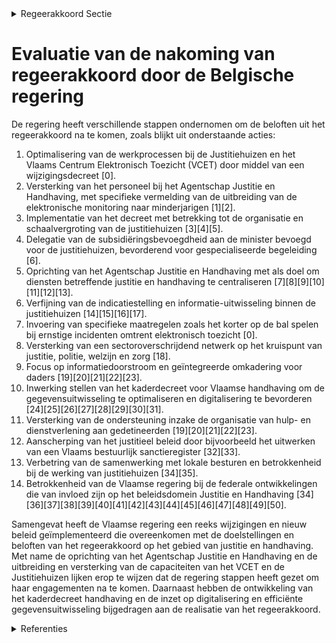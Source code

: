 

<details>
        <summary>Regeerakkoord Sectie </summary>
        <p>3.2.3 Wat betreft (justitiehuizen) en het Vlaams Centrum Elektronisch toezicht: De Vlaamse minister bevoegd voor Justitie en Handhaving ontwikkelt voor de justitiehuizen een evidence based beleid op basis van rapportering en monitoring van onder meer parameters zoals effectiviteit van de inter-ventie, de actie of de werkstraf en recidivever-mindering. Hiertoe wordt samengewerkt met de federale overheid die zorgt voor de ter beschikkingstelling van de relevante cijfers. We werken tevens zoveel mogelijk via data deling en het ‘only once’ principe waarbij we streven naar één authentieke bron. De Vlaamse minister bevoegd voor Justitie en Handhaving voert het decreet Justitie huizen uit en zorgt voor de afgesproken schaalver-groting van de justitiehuizen op basis van de gerechtelijke arrondissementen. In het arrondissement Halle- Vilvoorde komt de volwaardige dienstverlening van een justitie-huis. Met lokale antennes van justitiehuizen zorgen we voor een lokale verankering. We betrekken lokale besturen bij de werking van de justitiehuizen. Lokale besturen oefenen immers cruciale bevoegdheden uit die re-integratie van de justitiabele bevor-deren, zoals politioneel toezicht, activering, maatschappelijke integratie en woonbeleid. In overleg met de bevoegde vakministers, de federale overheid en de magistratuur onder-zoeken we hoe justitie-assistenten op een gestructureerde manier op de zittingen van rechtbanken voor een snelle indicatiestelling, doorverwijzing en opvolging kunnen zorgen. De Vlaamse minister bevoegd voor Justitie en Handhaving bouwt samen met de vakminis-ters, en waar relevant, lokale besturen, sectoroverschrijdende netwerken uit op het kruispunt van justitie, politie, welzijn en zorg die de ketenaanpak en de geïntegreerde omkadering voor daders voorziet. Eén van de aanbevelingen van de Parlemen-taire Onderzoekscommissie aanslagen had betrekking op de verbetering van de informa-tiedoorstroming inzake de naleving van voorwaarden opgelegd aan personen die in het kader van een strafonderzoek of straf-uitvoering in vrijheid worden gesteld. Het gaat hierbij inzonderheid om parket, onderzoeks-rechter, gevangenis, politie, en de justitiehuizen. We werken het bestaand IT-kader verder uit zodat de correcte gegevensuitwisseling met de verschillende partners geoptimaliseerd wordt. Daarbij moet er aandacht gaan naar informa-tiedoorstroming naar de lokale besturen. In dit kader wordt ook bijzondere aandacht verleend aan het elektronisch toezicht. Het VCET neemt zonder verwijl contact op met politie, parket en/of andere betrokken actoren als blijkt dat een verdachte of een veroor-deelde de voorwaarde van het elektronisch toezicht niet naleeft en bijv. de opgelegde perimeter schendt. Ook de nauwe coördinatie met de strafuitvoeringsrechtbanken en met de justitie-assistenten is een aandachtspunt. Met de federale minister van justitie wordt bekeken of mensen onder elektronisch toezicht ook de nodige begeleiding en behan-deling kunnen volgen zodat het niet enkel een controlerende maar ook een maatregel is die inzet op re-integratie en recidive beperking. We zorgen dat er steeds voldoende enkel-banden zijn om aan de vraag te voldoen. De in 2015 gelanceerde gezamenlijke overheids-opdracht tussen de gemeenschappen met het oog op de aankoop van een nieuw systeem van elektronisch toezicht heeft nog geen resultaat opgeleverd. We zetten dringende stappen opdat deze overheidsopdracht zo snel mogelijk resulteert in de ingebruikname van nieuw en modern materieel. De Vlaamse minister bevoegd voor Justitie en Handhaving herneemt het gesprek met de federale overheid om de federale middelen voor alternatieve gerechtelijke maatregelen (globaal plan) over te hevelen naar het Vlaams Fonds voor Alternatieve Gerechtelijke Maatregelen. Met deze middelen worden het aanbod van alternatieve gerechtelijke maat-regelen gefinancierd in partnerschap met lokale overheden en de bevoegde vakministers. </p>
        </details> 

# Evaluatie van de nakoming van regeerakkoord door de Belgische regering

De regering heeft verschillende stappen ondernomen om de beloften uit het regeerakkoord na te komen, zoals blijkt uit onderstaande acties:

1. Optimalisering van de werkprocessen bij de Justitiehuizen en het Vlaams Centrum Elektronisch Toezicht (VCET) door middel van een wijzigingsdecreet \[0\].
2. Versterking van het personeel bij het Agentschap Justitie en Handhaving, met specifieke vermelding van de uitbreiding van de elektronische monitoring naar minderjarigen \[1\]\[2\].
3. Implementatie van het decreet met betrekking tot de organisatie en schaalvergroting van de justitiehuizen \[3\]\[4\]\[5\].
4. Delegatie van de subsidiëringsbevoegdheid aan de minister bevoegd voor de justitiehuizen, bevorderend voor gespecialiseerde begeleiding \[6\].
5. Oprichting van het Agentschap Justitie en Handhaving met als doel om diensten betreffende justitie en handhaving te centraliseren \[7\]\[8\]\[9\]\[10\]\[11\]\[12\]\[13\].
6. Verfijning van de indicatiestelling en informatie-uitwisseling binnen de justitiehuizen \[14\]\[15\]\[16\]\[17\].
7. Invoering van specifieke maatregelen zoals het korter op de bal spelen bij ernstige incidenten omtrent elektronisch toezicht \[0\].
8. Versterking van een sectoroverschrijdend netwerk op het kruispunt van justitie, politie, welzijn en zorg \[18\].
9. Focus op informatiedoorstroom en geïntegreerde omkadering voor daders \[19\]\[20\]\[21\]\[22\]\[23\].
10. Inwerking stellen van het kaderdecreet voor Vlaamse handhaving om de gegevensuitwisseling te optimaliseren en digitalisering te bevorderen \[24\]\[25\]\[26\]\[27\]\[28\]\[29\]\[30\]\[31\].
11. Versterking van de ondersteuning inzake de organisatie van hulp- en dienstverlening aan gedetineerden \[19\]\[20\]\[21\]\[22\]\[23\].
12. Aanscherping van het justitieel beleid door bijvoorbeeld het uitwerken van een Vlaams bestuurlijk sanctieregister \[32\]\[33\].
13. Verbetring van de samenwerking met lokale besturen en betrokkenheid bij de werking van justitiehuizen \[34\]\[35\].
14. Betrokkenheid van de Vlaamse regering bij de federale ontwikkelingen die van invloed zijn op het beleidsdomein Justitie en Handhaving \[34\]\[36\]\[37\]\[38\]\[39\]\[40\]\[41\]\[42\]\[43\]\[44\]\[45\]\[46\]\[47\]\[48\]\[49\]\[50\].

Samengevat heeft de Vlaamse regering een reeks wijzigingen en nieuw beleid geïmplementeerd die overeenkomen met de doelstellingen en beloften van het regeerakkoord op het gebied van justitie en handhaving. Met name de oprichting van het Agentschap Justitie en Handhaving en de uitbreiding en versterking van de capaciteiten van het VCET en de Justitiehuizen lijken erop te wijzen dat de regering stappen heeft gezet om haar engagementen na te komen. Daarnaast hebben de ontwikkeling van het kaderdecreet handhaving en de inzet op digitalisering en efficiënte gegevensuitwisseling bijgedragen aan de realisatie van het regeerakkoord.

<details>
        <summary> Referenties</summary>
        **[\[0\]](https://beslissingenvlaamseregering.vlaanderen.be/?search=Optimalisering%20werkprocessen%20Vlaams%20Centrum%20Elektronisch%20Toezicht%20en%20justitiehuizen%3A%20wijzigingsdecreet&dateOption=select&startDate=2023-12-22T09%3A00%3A00Z&endDate=2023-12-22T09%3A00%3A00Z)** : **(2023-12-22)** Optimalisering werkprocessen Vlaams Centrum Elektronisch Toezicht en justitiehuizen: wijzigingsdecreet 

**[\[1\]](https://beslissingenvlaamseregering.vlaanderen.be/?search=Personeelsplan%20Agentschap%20Justitie%20en%20Handhaving&dateOption=select&startDate=2023-12-22T09%3A00%3A00Z&endDate=2023-12-22T09%3A00%3A00Z)** : **(2023-12-22)** Personeelsplan Agentschap Justitie en Handhaving 

**[\[2\]](https://beslissingenvlaamseregering.vlaanderen.be/?search=Personeelsplan%20Agentschap%20Justitie%20en%20Handhaving&dateOption=select&startDate=2023-02-17T09%3A00%3A00Z&endDate=2023-02-17T09%3A00%3A00Z)** : **(2023-02-17)** Personeelsplan Agentschap Justitie en Handhaving 

**[\[3\]](https://beslissingenvlaamseregering.vlaanderen.be/?search=Uitvoering%20bepalingen%20decreet%20justitiehuizen%20en%20de%20juridische%20eerstelijnsbijstand&dateOption=select&startDate=2021-12-03T09%3A00%3A00Z&endDate=2021-12-03T09%3A00%3A00Z)** : **(2021-12-03)** Uitvoering bepalingen decreet justitiehuizen en de juridische eerstelijnsbijstand 

**[\[4\]](https://beslissingenvlaamseregering.vlaanderen.be/?search=Uitvoering%20bepalingen%20decreet%20justitiehuizen%20en%20juridische%20eerstelijnsbijstand&dateOption=select&startDate=2022-01-21T09%3A00%3A00Z&endDate=2022-01-21T09%3A00%3A00Z)** : **(2022-01-21)** Uitvoering bepalingen decreet justitiehuizen en juridische eerstelijnsbijstand 

**[\[5\]](https://beslissingenvlaamseregering.vlaanderen.be/?search=Uitvoering%20bepalingen%20decreet%20justitiehuizen%20en%20juridische%20eerstelijnsbijstand&dateOption=select&startDate=2022-03-18T09%3A00%3A00Z&endDate=2022-03-18T09%3A00%3A00Z)** : **(2022-03-18)** Uitvoering bepalingen decreet justitiehuizen en juridische eerstelijnsbijstand 

**[\[6\]](https://beslissingenvlaamseregering.vlaanderen.be/?search=Delegatie%20minister%20voor%20justitiehuizen&dateOption=select&startDate=2021-07-16T06%3A00%3A00Z&endDate=2021-07-16T06%3A00%3A00Z)** : **(2021-07-16)** Delegatie minister voor justitiehuizen 

**[\[7\]](https://beslissingenvlaamseregering.vlaanderen.be/?search=Oprichting%20Agentschap%20Justitie%20en%20Handhaving&dateOption=select&startDate=2021-07-16T06%3A00%3A00Z&endDate=2021-07-16T06%3A00%3A00Z)** : **(2021-07-16)** Oprichting Agentschap Justitie en Handhaving 

**[\[8\]](https://beslissingenvlaamseregering.vlaanderen.be/?search=Oprichting%20Agentschap%20Justitie%20en%20Handhaving&dateOption=select&startDate=2021-09-03T10%3A00%3A00Z&endDate=2021-09-03T10%3A00%3A00Z)** : **(2021-09-03)** Oprichting Agentschap Justitie en Handhaving 

**[\[9\]](https://beslissingenvlaamseregering.vlaanderen.be/?search=Oprichting%20Agentschap%20Justitie%20en%20Handhaving%3A%20wijzigingsbesluiten&dateOption=select&startDate=2021-11-19T09%3A00%3A00Z&endDate=2021-11-19T09%3A00%3A00Z)** : **(2021-11-19)** Oprichting Agentschap Justitie en Handhaving: wijzigingsbesluiten 

**[\[10\]](https://beslissingenvlaamseregering.vlaanderen.be/?search=Oprichting%20Agentschap%20Justitie%20en%20Handhaving%3A%20wijzigingsbesluiten&dateOption=select&startDate=2022-01-14T09%3A00%3A00Z&endDate=2022-01-14T09%3A00%3A00Z)** : **(2022-01-14)** Oprichting Agentschap Justitie en Handhaving: wijzigingsbesluiten 

**[\[11\]](https://beslissingenvlaamseregering.vlaanderen.be/?search=Personeelsplan%20Agentschap%20Justitie%20en%20Handhaving%3A%20inbedding%20functie%20ondersteuning%20hulp-%20en%20dienstverlening%20aan%20gedetineerden&dateOption=select&startDate=2023-07-14T08%3A00%3A00Z&endDate=2023-07-14T08%3A00%3A00Z)** : **(2023-07-14)** Personeelsplan Agentschap Justitie en Handhaving: inbedding functie ondersteuning hulp- en dienstverlening aan gedetineerden 

**[\[12\]](https://beslissingenvlaamseregering.vlaanderen.be/?search=Personeelsplan%20voor%20het%20Agentschap%20Justitie%20en%20Handhaving&dateOption=select&startDate=2022-01-28T09%3A00%3A00Z&endDate=2022-01-28T09%3A00%3A00Z)** : **(2022-01-28)** Personeelsplan voor het Agentschap Justitie en Handhaving 

**[\[13\]](https://beslissingenvlaamseregering.vlaanderen.be/?search=Oprichting%20Agentschap%20Justitie%20en%20Handhaving%3A%20wijzigingsbesluiten&dateOption=select&startDate=2022-03-11T09%3A00%3A00Z&endDate=2022-03-11T09%3A00%3A00Z)** : **(2022-03-11)** Oprichting Agentschap Justitie en Handhaving: wijzigingsbesluiten 

**[\[14\]](https://beslissingenvlaamseregering.vlaanderen.be/?search=Wijzigingsdecreet%20justitiehuizen%20en%20juridische%20eerstelijnsbijstand%3A%20indicatiestelling%20en%20interne%20informatiedeling&dateOption=select&startDate=2023-03-17T09%3A00%3A00Z&endDate=2023-03-17T09%3A00%3A00Z)** : **(2023-03-17)** Wijzigingsdecreet justitiehuizen en juridische eerstelijnsbijstand: indicatiestelling en interne informatiedeling 

**[\[15\]](https://beslissingenvlaamseregering.vlaanderen.be/?search=Wijzigingsdecreet%20justitiehuizen%20en%20juridische%20eerstelijnsbijstand%3A%20indicatiestelling%20en%20interne%20informatiedeling&dateOption=select&startDate=2022-07-15T08%3A00%3A00Z&endDate=2022-07-15T08%3A00%3A00Z)** : **(2022-07-15)** Wijzigingsdecreet justitiehuizen en juridische eerstelijnsbijstand: indicatiestelling en interne informatiedeling 

**[\[16\]](https://beslissingenvlaamseregering.vlaanderen.be/?search=Wijzigingsdecreet%20justitiehuizen%20en%20juridische%20eerstelijnsbijstand%3A%20indicatiestelling%20en%20interne%20informatiedeling&dateOption=select&startDate=2022-12-23T09%3A00%3A00Z&endDate=2022-12-23T09%3A00%3A00Z)** : **(2022-12-23)** Wijzigingsdecreet justitiehuizen en juridische eerstelijnsbijstand: indicatiestelling en interne informatiedeling 

**[\[17\]](https://beslissingenvlaamseregering.vlaanderen.be/?search=Wijzigingsdecreet%20justitiehuizen%20en%20juridische%20eerstelijnsbijstand%3A%20indicatiestelling%20en%20interne%20informatiedeling&dateOption=select&startDate=2022-09-30T09%3A30%3A00Z&endDate=2022-09-30T09%3A30%3A00Z)** : **(2022-09-30)** Wijzigingsdecreet justitiehuizen en juridische eerstelijnsbijstand: indicatiestelling en interne informatiedeling 

**[\[18\]](https://beslissingenvlaamseregering.vlaanderen.be/?search=Oprichting%20Agentschap%20Justitie%20en%20Handhaving%3A%20wijzigingsdecreet&dateOption=select&startDate=2022-01-14T09%3A00%3A00Z&endDate=2022-01-14T09%3A00%3A00Z)** : **(2022-01-14)** Oprichting Agentschap Justitie en Handhaving: wijzigingsdecreet 

**[\[19\]](https://beslissingenvlaamseregering.vlaanderen.be/?search=Ondersteuning%20in%20het%20kader%20van%20de%20organisatie%20van%20de%20hulp-%20en%20dienstverlening%20aan%20gedetineerden%3A%20ingebed%20in%20Agentschap%20Justitie%20en%20Handhaving&dateOption=select&startDate=2023-07-14T08%3A00%3A00Z&endDate=2023-07-14T08%3A00%3A00Z)** : **(2023-07-14)** Ondersteuning in het kader van de organisatie van de hulp- en dienstverlening aan gedetineerden: ingebed in Agentschap Justitie en Handhaving 

**[\[20\]](https://beslissingenvlaamseregering.vlaanderen.be/?search=Ondersteuning%20organisatie%20hulp-%20en%20dienstverlening%20aan%20gedetineerden%3A%20ingebed%20in%20Agentschap%20Justitie%20en%20Handhaving&dateOption=select&startDate=2023-09-08T08%3A00%3A00Z&endDate=2023-09-08T08%3A00%3A00Z)** : **(2023-09-08)** Ondersteuning organisatie hulp- en dienstverlening aan gedetineerden: ingebed in Agentschap Justitie en Handhaving 

**[\[21\]](https://beslissingenvlaamseregering.vlaanderen.be/?search=Gegevensverwerking%20en%20informatie-uitwisseling%20gedetineerden%3A%20wijzigingsdecreet&dateOption=select&startDate=2020-10-30T09%3A00%3A00Z&endDate=2020-10-30T09%3A00%3A00Z)** : **(2020-10-30)** Gegevensverwerking en informatie-uitwisseling gedetineerden: wijzigingsdecreet 

**[\[22\]](https://beslissingenvlaamseregering.vlaanderen.be/?search=Gegevensdeling%20hulp-%20en%20dienstverlening%20aan%20gedetineerden&dateOption=select&startDate=2023-05-12T08%3A00%3A00Z&endDate=2023-05-12T08%3A00%3A00Z)** : **(2023-05-12)** Gegevensdeling hulp- en dienstverlening aan gedetineerden 

**[\[23\]](https://beslissingenvlaamseregering.vlaanderen.be/?search=Wijzigingsdecreet%20organisatie%20hulp-%20en%20dienstverlening%20gedetineerden%20wat%20gegevensverwerking%20en%20informatie-uitwisseling%20betreft&dateOption=select&startDate=2021-02-26T09%3A00%3A00Z&endDate=2021-02-26T09%3A00%3A00Z)** : **(2021-02-26)** Wijzigingsdecreet organisatie hulp- en dienstverlening gedetineerden wat gegevensverwerking en informatie-uitwisseling betreft 

**[\[24\]](https://beslissingenvlaamseregering.vlaanderen.be/?search=Kaderdecreet%20handhaving%20Vlaamse%20regelgeving&dateOption=select&startDate=2023-05-26T08%3A00%3A00Z&endDate=2023-05-26T08%3A00%3A00Z)** : **(2023-05-26)** Kaderdecreet handhaving Vlaamse regelgeving 

**[\[25\]](https://beslissingenvlaamseregering.vlaanderen.be/?search=Kaderdecreet%20handhaving%20Vlaamse%20regelgeving&dateOption=select&startDate=2023-07-14T08%3A00%3A00Z&endDate=2023-07-14T08%3A00%3A00Z)** : **(2023-07-14)** Kaderdecreet handhaving Vlaamse regelgeving 

**[\[26\]](https://beslissingenvlaamseregering.vlaanderen.be/?search=Aansluitingen%20Handhavingsplatform&dateOption=select&startDate=2023-07-14T08%3A00%3A00Z&endDate=2023-07-14T08%3A00%3A00Z)** : **(2023-07-14)** Aansluitingen Handhavingsplatform 

**[\[27\]](https://beslissingenvlaamseregering.vlaanderen.be/?search=Aansluitingen%20Handhavingsplatform%3A%20gefaseerde%20uitrol&dateOption=select&startDate=2023-10-06T08%3A00%3A00Z&endDate=2023-10-06T08%3A00%3A00Z)** : **(2023-10-06)** Aansluitingen Handhavingsplatform: gefaseerde uitrol 

**[\[28\]](https://beslissingenvlaamseregering.vlaanderen.be/?search=Kaderdecreet%20handhaving%20Vlaamse%20regelgeving&dateOption=select&startDate=2022-11-25T11%3A00%3A00Z&endDate=2022-11-25T11%3A00%3A00Z)** : **(2022-11-25)** Kaderdecreet handhaving Vlaamse regelgeving 

**[\[29\]](https://beslissingenvlaamseregering.vlaanderen.be/?search=Kaderdecreet%20handhaving%20Vlaamse%20regelgeving&dateOption=select&startDate=2022-07-15T08%3A00%3A00Z&endDate=2022-07-15T08%3A00%3A00Z)** : **(2022-07-15)** Kaderdecreet handhaving Vlaamse regelgeving 

**[\[30\]](https://beslissingenvlaamseregering.vlaanderen.be/?search=Aansluitingen%20Handhavingsplatform%3A%20gefaseerde%20uitrol&dateOption=select&startDate=2023-11-17T09%3A00%3A00Z&endDate=2023-11-17T09%3A00%3A00Z)** : **(2023-11-17)** Aansluitingen Handhavingsplatform: gefaseerde uitrol 

**[\[31\]](https://beslissingenvlaamseregering.vlaanderen.be/?search=Versterking%20juridisch%20kader%20digitalisering%20dienstverlening%20Vlaamse%20instanties%3A%20wijzigingsdecreet&dateOption=select&startDate=2023-04-21T08%3A00%3A00Z&endDate=2023-04-21T08%3A00%3A00Z)** : **(2023-04-21)** Versterking juridisch kader digitalisering dienstverlening Vlaamse instanties: wijzigingsdecreet 

**[\[32\]](https://beslissingenvlaamseregering.vlaanderen.be/?search=Samenwerkingsakkoord%20uitwisseling%20gegevens%20tussen%20Openbaar%20Ministerie%20en%20een%20Vlaamse%20bestuurlijke%20beboetingsinstantie&dateOption=select&startDate=2023-03-17T09%3A00%3A00Z&endDate=2023-03-17T09%3A00%3A00Z)** : **(2023-03-17)** Samenwerkingsakkoord uitwisseling gegevens tussen Openbaar Ministerie en een Vlaamse bestuurlijke beboetingsinstantie 

**[\[33\]](https://beslissingenvlaamseregering.vlaanderen.be/?search=Plan%20Vlaamse%20Veerkracht%3A%20Vlaams%20bestuurlijk%20sanctieregister&dateOption=select&startDate=2021-06-18T08%3A00%3A00Z&endDate=2021-06-18T08%3A00%3A00Z)** : **(2021-06-18)** Plan Vlaamse Veerkracht: Vlaams bestuurlijk sanctieregister 

**[\[34\]](https://beslissingenvlaamseregering.vlaanderen.be/?search=Aanstellen%20van%20een%20verbindingsofficier%20met%20veiligheidsmachtiging&dateOption=select&startDate=2020-02-21T09%3A00%3A00Z&endDate=2020-02-21T09%3A00%3A00Z)** : **(2020-02-21)** Aanstellen van een verbindingsofficier met veiligheidsmachtiging 

**[\[35\]](https://beslissingenvlaamseregering.vlaanderen.be/?search=Personeelsplan%20van%20het%20Departement%20Welzijn%2C%20Volksgezondheid%20en%20Gezin%20%E2%80%93%20luik%20justitie&dateOption=select&startDate=2020-07-10T08%3A00%3A00Z&endDate=2020-07-10T08%3A00%3A00Z)** : **(2020-07-10)** Personeelsplan van het Departement Welzijn, Volksgezondheid en Gezin – luik justitie 

**[\[36\]](https://beslissingenvlaamseregering.vlaanderen.be/?search=Tussentijdse%20evaluatie%20en%20bijsturing%20van%20het%20Vlaams%20strategisch%20plan%20hulp-%20en%20dienstverlening%20aan%20gedetineerden%20en%20ge%C3%AFnterneerden%202020-2025&dateOption=select&startDate=2023-12-22T09%3A00%3A00Z&endDate=2023-12-22T09%3A00%3A00Z)** : **(2023-12-22)** Tussentijdse evaluatie en bijsturing van het Vlaams strategisch plan hulp- en dienstverlening aan gedetineerden en geïnterneerden 2020-2025 

**[\[37\]](https://beslissingenvlaamseregering.vlaanderen.be/?search=Juridische%20eerstelijnsbijstand%3A%20praktische%20uitwerking&dateOption=select&startDate=2021-10-29T09%3A15%3A00Z&endDate=2021-10-29T09%3A15%3A00Z)** : **(2021-10-29)** Juridische eerstelijnsbijstand: praktische uitwerking 

**[\[38\]](https://beslissingenvlaamseregering.vlaanderen.be/?search=Versterking%20juridisch%20kader%20digitalisering%20dienstverlening%20Vlaamse%20instanties%3A%20wijzigingsdecreet&dateOption=select&startDate=2023-06-23T08%3A00%3A00Z&endDate=2023-06-23T08%3A00%3A00Z)** : **(2023-06-23)** Versterking juridisch kader digitalisering dienstverlening Vlaamse instanties: wijzigingsdecreet 

**[\[39\]](https://beslissingenvlaamseregering.vlaanderen.be/?search=Automatisering%20bewijslast%20%27leerling%20met%20een%20zorgthuis%27&dateOption=select&startDate=2022-12-02T09%3A00%3A00Z&endDate=2022-12-02T09%3A00%3A00Z)** : **(2022-12-02)** Automatisering bewijslast 'leerling met een zorgthuis' 

**[\[40\]](https://beslissingenvlaamseregering.vlaanderen.be/?search=Juridische%20eerstelijnsbijstand%3A%20praktische%20uitwerking&dateOption=select&startDate=2021-09-03T10%3A00%3A00Z&endDate=2021-09-03T10%3A00%3A00Z)** : **(2021-09-03)** Juridische eerstelijnsbijstand: praktische uitwerking 

**[\[41\]](https://beslissingenvlaamseregering.vlaanderen.be/?search=Decreet%20organisatie%20gegevensverwerking%20en%20informatie-uitwisseling%20gedetineerden%3A%20wijziging&dateOption=select&startDate=2020-07-17T08%3A00%3A00Z&endDate=2020-07-17T08%3A00%3A00Z)** : **(2020-07-17)** Decreet organisatie gegevensverwerking en informatie-uitwisseling gedetineerden: wijziging 

**[\[42\]](https://beslissingenvlaamseregering.vlaanderen.be/?search=Gegevensdeling%20hulp-%20en%20dienstverlening%20aan%20gedetineerden&dateOption=select&startDate=2022-12-16T09%3A00%3A00Z&endDate=2022-12-16T09%3A00%3A00Z)** : **(2022-12-16)** Gegevensdeling hulp- en dienstverlening aan gedetineerden 

**[\[43\]](https://beslissingenvlaamseregering.vlaanderen.be/?search=Versterking%20juridisch%20kader%20digitalisering%20dienstverlening%20Vlaamse%20instanties%3A%20wijzigingsdecreet&dateOption=select&startDate=2022-12-23T09%3A00%3A00Z&endDate=2022-12-23T09%3A00%3A00Z)** : **(2022-12-23)** Versterking juridisch kader digitalisering dienstverlening Vlaamse instanties: wijzigingsdecreet 

**[\[44\]](https://beslissingenvlaamseregering.vlaanderen.be/?search=Juridische%20eerstelijnsbijstand%3A%20praktische%20uitwerking&dateOption=select&startDate=2021-07-02T08%3A00%3A00Z&endDate=2021-07-02T08%3A00%3A00Z)** : **(2021-07-02)** Juridische eerstelijnsbijstand: praktische uitwerking 

**[\[45\]](https://beslissingenvlaamseregering.vlaanderen.be/?search=Wijziging%20decreten%20naar%20aanleiding%20van%20de%20reorganisatie%20van%20ICT%20binnen%20het%20beleidsdomein%20Kanselarij%2C%20Bestuur%2C%20Buitenlandse%20Zaken%20en%20Justitie&dateOption=select&startDate=2021-04-02T08%3A00%3A00Z&endDate=2021-04-02T08%3A00%3A00Z)** : **(2021-04-02)** Wijziging decreten naar aanleiding van de reorganisatie van ICT binnen het beleidsdomein Kanselarij, Bestuur, Buitenlandse Zaken en Justitie 

**[\[46\]](https://beslissingenvlaamseregering.vlaanderen.be/?search=Wijziging%20decreet%20Jeugddelinquentierecht%3A%20opheffing%20leeftijdsgrens%20en%20mogelijkheid%20elektronische%20monitoring%20in%20de%20fase%20van%20de%20voorlopige%20rechtspleging&dateOption=select&startDate=2023-10-13T08%3A00%3A00Z&endDate=2023-10-13T08%3A00%3A00Z)** : **(2023-10-13)** Wijziging decreet Jeugddelinquentierecht: opheffing leeftijdsgrens en mogelijkheid elektronische monitoring in de fase van de voorlopige rechtspleging 

**[\[47\]](https://beslissingenvlaamseregering.vlaanderen.be/?search=Wijziging%20decreet%20Jeugddelinquentierecht%3A%20opheffing%20leeftijdsgrens%20en%20mogelijkheid%20elektronische%20monitoring%20in%20de%20fase%20van%20de%20voorlopige%20rechtspleging&dateOption=select&startDate=2023-07-07T09%3A00%3A00Z&endDate=2023-07-07T09%3A00%3A00Z)** : **(2023-07-07)** Wijziging decreet Jeugddelinquentierecht: opheffing leeftijdsgrens en mogelijkheid elektronische monitoring in de fase van de voorlopige rechtspleging 

**[\[48\]](https://beslissingenvlaamseregering.vlaanderen.be/?search=Inwerkingtreding%20van%20de%20gesloten%20ori%C3%ABntatie%20en%20de%20gesloten%20begeleiding%20in%20de%20gemeenschapsinstellingen&dateOption=select&startDate=2022-03-25T09%3A00%3A00Z&endDate=2022-03-25T09%3A00%3A00Z)** : **(2022-03-25)** Inwerkingtreding van de gesloten oriëntatie en de gesloten begeleiding in de gemeenschapsinstellingen 

**[\[49\]](https://beslissingenvlaamseregering.vlaanderen.be/?search=Reorganisatie%20ICT%20binnen%20het%20beleidsdomein%20Kanselarij%2C%20Bestuur%2C%20Buitenlandse%20Zaken%20en%20Justitie&dateOption=select&startDate=2020-12-04T09%3A00%3A00Z&endDate=2020-12-04T09%3A00%3A00Z)** : **(2020-12-04)** Reorganisatie ICT binnen het beleidsdomein Kanselarij, Bestuur, Buitenlandse Zaken en Justitie 

**[\[50\]](https://beslissingenvlaamseregering.vlaanderen.be/?search=COVID-19%3A%20maatregelen%20beleidsvelden%20van%20de%20Vlaamse%20minister%20van%20Justitie%20en%20Handhaving%2C%20Omgeving%2C%20Energie%20en%20Toerisme&dateOption=select&startDate=2020-03-13T07%3A00%3A00Z&endDate=2020-03-13T07%3A00%3A00Z)** : **(2020-03-13)** COVID-19: maatregelen beleidsvelden van de Vlaamse minister van Justitie en Handhaving, Omgeving, Energie en Toerisme 
        </details> 

